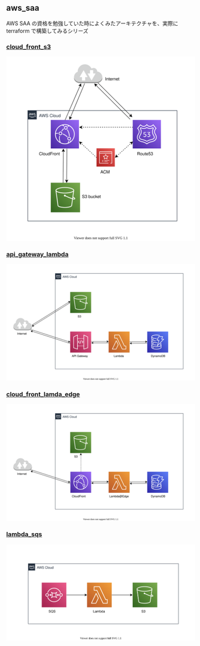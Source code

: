 ## aws_saa

AWS SAA の資格を勉強していた時によくみたアーキテクチャを、実際に terraform で構築してみるシリーズ

### [cloud_front_s3](./cloud_front_s3/)

![](./cloud_front_s3/docs/cf_s3.svg)

### [api_gateway_lambda](./api_gateway_lambda/)

![](./api_gateway_lambda/docs/architecture.svg)

### [cloud_front_lamda_edge](./cloud_front_lamda_edge/)

![](./cloud_front_lamda_edge/docs/architecture.svg)

### [lambda_sqs](./lambda_sqs/)

![](./lambda_sqs/docs/architecture.svg)
